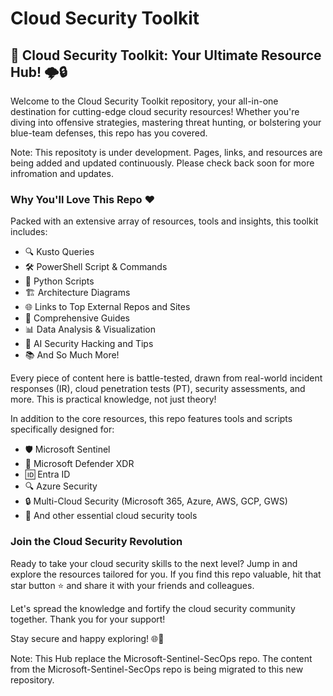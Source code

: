 # Cloud Security Toolkit

## 🚀 Cloud Security Toolkit: Your Ultimate Resource Hub! 🌩️🔒

Welcome to the Cloud Security Toolkit repository, your all-in-one destination for cutting-edge cloud security resources! Whether you're diving into offensive strategies, mastering threat hunting, or bolstering your blue-team defenses, this repo has you covered.

Note: This repositoty is under development. Pages, links, and resources are being added and updated continuously. Please check back soon for more infromation and updates.

### Why You'll Love This Repo ❤️

Packed with an extensive array of resources, tools and insights, this toolkit includes:

- 🔍 Kusto Queries
- 🛠️ PowerShell Script & Commands
- 🐍 Python Scripts 
- 🏗️ Architecture Diagrams
- 🌐 Links to Top External Repos and Sites
- 📖 Comprehensive Guides
- 📊 Data Analysis & Visualization
- 📝 AI Security Hacking and Tips 
- 📚 And So Much More!

Every piece of content here is battle-tested, drawn from real-world incident responses (IR), cloud penetration tests (PT), security assessments, and more. This is practical knowledge, not just theory!

In addition to the core resources, this repo features tools and scripts specifically designed for:

- 🛡️ Microsoft Sentinel
- 🔐 Microsoft Defender XDR
- 🆔 Entra ID
- 🔍 Azure Security 
- 🔒 Multi-Cloud Security (Microsoft 365, Azure, AWS, GCP, GWS)
- 🌟 And other essential cloud security tools

### Join the Cloud Security Revolution

Ready to take your cloud security skills to the next level? Jump in and explore the resources tailored for you. If you find this repo valuable, hit that star button ⭐ and share it with your friends and colleagues.

Let's spread the knowledge and fortify the cloud security community together. Thank you for your support!

Stay secure and happy exploring! 🌐🔐

Note: This Hub replace the Microsoft-Sentinel-SecOps repo. The content from the Microsoft-Sentinel-SecOps repo is being migrated to this new repository. 
